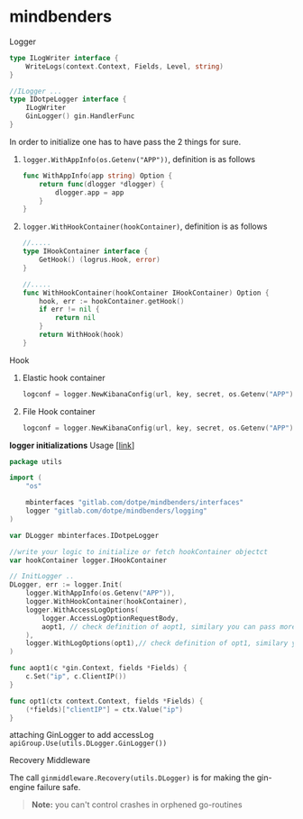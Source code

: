 # mindbenders

Logger

``` go
type ILogWriter interface {
    WriteLogs(context.Context, Fields, Level, string)
}

//ILogger ...
type IDotpeLogger interface {
    ILogWriter
    GinLogger() gin.HandlerFunc
}
```

In order to initialize one has to have pass the 2 things for sure.

1. `logger.WithAppInfo(os.Getenv("APP"))`, definition is as follows

    ```go
    func WithAppInfo(app string) Option {
        return func(dlogger *dlogger) {
            dlogger.app = app
        }
    }
    ```

2. `logger.WithHookContainer(hookContainer)`, definition is as follows

    ```go
    //.....
    type IHookContainer interface {
        GetHook() (logrus.Hook, error)
    }

    //.....
    func WithHookContainer(hookContainer IHookContainer) Option {
        hook, err := hookContainer.getHook()
        if err != nil {
            return nil
        }
        return WithHook(hook)
    }
    ```

Hook

1. Elastic hook container

    ```go
    logconf = logger.NewKibanaConfig(url, key, secret, os.Getenv("APP"), "")
    ```

2. File Hook container

    ```go
    logconf = logger.NewKibanaConfig(url, key, secret, os.Getenv("APP"), "")
    ```

**logger initializations**
Usage [[link](https://gitlab.com/dotcomino/2c/-/blob/master/utils/logger.go)]

```go
package utils

import (
    "os"

    mbinterfaces "gitlab.com/dotpe/mindbenders/interfaces"
    logger "gitlab.com/dotpe/mindbenders/logging"
)

var DLogger mbinterfaces.IDotpeLogger

//write your logic to initialize or fetch hookContainer objectct
var hookContainer logger.IHookContainer

// InitLogger ..
DLogger, err := logger.Init(
    logger.WithAppInfo(os.Getenv("APP")),
    logger.WithHookContainer(hookContainer),
    logger.WithAccessLogOptions(
        logger.AccessLogOptionRequestBody,
        aopt1, // check definition of aopt1, similary you can pass more functions as you need
    ),
    logger.WithLogOptions(opt1),// check definition of opt1, similary you can pass more functions as you need
)

func aopt1(c *gin.Context, fields *Fields) {
    c.Set("ip", c.ClientIP())
}

func opt1(ctx context.Context, fields *Fields) {
    (*fields)["clientIP"] = ctx.Value("ip")
}
```

attaching GinLogger to add accessLog
`apiGroup.Use(utils.DLogger.GinLogger())`

Recovery Middleware

The call `ginmiddleware.Recovery(utils.DLogger)` is for making the gin-engine failure safe.
> **Note:** you can't control crashes in orphened go-routines

